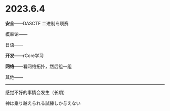 # 2023.6.4

**安全**——DASCTF 二进制专项赛

概率论——

日语——

**开发**——rCore学习

**网络**——看网络拓扑，然后组一组

其他——

------

感觉不好的事情会发生（长期）

神は乗り越えられる試練しか与えない

